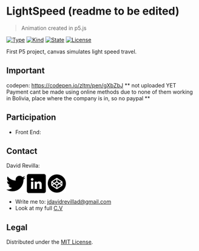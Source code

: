 # LightSpeed (readme to be edited)
> Animation created in p5.js

[![Type](https://img.shields.io/badge/Type-Wep%20Page-945C1D.svg)]()
[![Kind](https://img.shields.io/badge/Kind-Animation-DDA76A.svg)]()
[![State](https://img.shields.io/badge/State-Done-2C834F.svg)]()
[![License](https://img.shields.io/badge/License-Apache%202--0-343E7D.svg)](https://packagist.org/packages/phpunit/phpunit)


First P5 project, canvas simulates light speed travel.

## Important
codepen: https://codepen.io/zltm/pen/gXbZbJ
** not uploaded YET Payment cant be made using online methods due to none of them working in Bolivia, place where the company is in, so no paypal **

## Participation

* Front End:


## Contact

David Revilla:

<a href="https://twitter.com/ZLTM_david" target="_blank">
  <img width="50" height="50" border="0" align="center"  src="twitter-logo.jpg"></a>
<a href="https://www.linkedin.com/in/zolutr/" target="_blank">
  <img width="50" height="50" border="0" align="center"  src="linkedin-logo.png"></a>
  <a href="https://codepen.io/zltm/pen/gXbZbJ" target="_blank">
  <img width="50" height="50" border="0" align="center"  src="codepen-logo.png"></a>


* Write me to: jdavidrevillad@gmail.com
* Look at my full [C.V](https://drive.google.com/drive/folders/0B9XODKe51qg8aFFXRE9aNE15QWc?usp=sharing)


## Legal

Distributed under the [MIT License](https://choosealicense.com/licenses/mit/). 